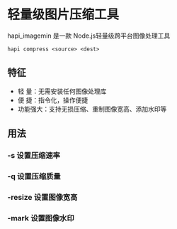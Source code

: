 # 轻量级图片压缩工具
hapi_imagemin 是一款 Node.js轻量级跨平台图像处理工具
```
hapi compress <source> <dest>
```

## 特征
* 轻 量：无需安装任何图像处理库
* 便 捷：指令化，操作便捷
* 功能强大：支持无损压缩、重制图像宽高、添加水印等

## 用法
### -s 设置压缩速率

### -q 设置压缩质量

### -resize <value> <value> 设置图像宽高

### -mark <value> 设置图像水印

